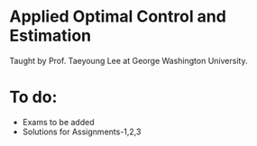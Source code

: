 # Applied Optimal Control and Estimation
Taught by Prof. Taeyoung Lee at George Washington University.

# To do:
* Exams to be added
* Solutions for Assignments-1,2,3
